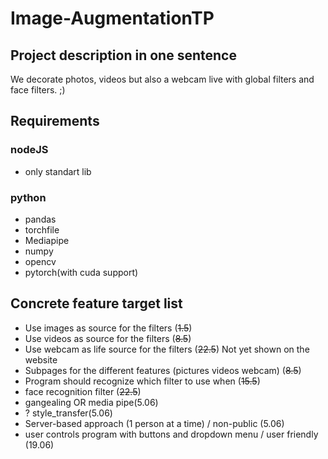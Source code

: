 # Image-AugmentationTP

## Project description in one sentence
We decorate photos, videos but also a webcam live with global filters and face filters. ;)

## Requirements 
### nodeJS
- only standart lib
### python
- pandas
- torchfile
- Mediapipe
- numpy
- opencv
- pytorch(with cuda support)

## Concrete feature target list
- Use images as source for the filters (~~1.5~~)
- Use videos as source for the filters (~~8.5~~)
- Use webcam as life source for the filters (~~22.5~~) Not yet shown on the website
- Subpages for the different features (pictures videos webcam) (~~8.5~~)
- Program should recognize which filter to use when (~~15.5~~)
- face recognition filter (~~22.5~~)
- gangealing OR media pipe(5.06)
- ? style_transfer(5.06)
- Server-based approach (1 person at a time) / non-public (5.06) 
- user controls program with buttons and dropdown menu / user friendly (19.06)

